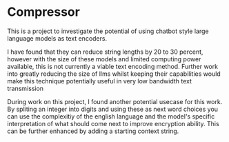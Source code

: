 # Compressor
This is a project to investigate the potential of using chatbot style large language models as text encoders.

I have found that they can reduce string lengths by 20 to 30 percent, however with the size of these models and limited computing power available, 
this is not currently a viable text encoding method. 
Further work into greatly reducing the size of llms whilst keeping their capabilities would make this technique potentially useful in very low bandwidth text transmission

During work on this project, I found another potential usecase for this work. By spliting an integer into digits and using these as next word choices you can use the
complexitiy of the english language and the model's specific interpretation of what should come next to improve encryption ability. This can be further enhanced by 
adding a starting context string.
